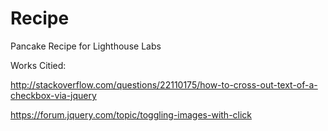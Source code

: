 # Recipe
Pancake Recipe for Lighthouse Labs

Works Citied: 

http://stackoverflow.com/questions/22110175/how-to-cross-out-text-of-a-checkbox-via-jquery

https://forum.jquery.com/topic/toggling-images-with-click
